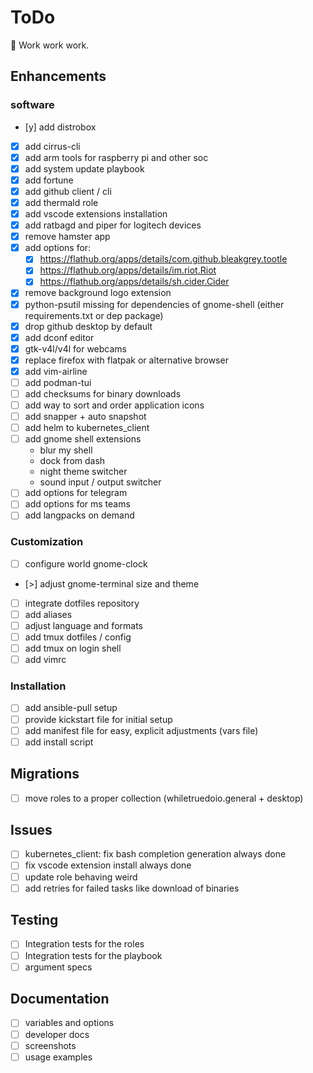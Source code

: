 # ToDo

:hammer: Work work work.

## Enhancements

### software

- [y] add distrobox
- [x] add cirrus-cli
- [x] add arm tools for raspberry pi and other soc
- [x] add system update playbook
- [x] add fortune
- [x] add github client / cli
- [x] add thermald role
- [x] add vscode extensions installation
- [x] add ratbagd and piper for logitech devices
- [x] remove hamster app
- [x] add options for:
  - [x] <https://flathub.org/apps/details/com.github.bleakgrey.tootle>
  - [x] <https://flathub.org/apps/details/im.riot.Riot>
  - [x] <https://flathub.org/apps/details/sh.cider.Cider>
- [x] remove background logo extension
- [x] python-psutil missing for dependencies of gnome-shell
      (either requirements.txt or dep package)
- [x] drop github desktop by default
- [x] add dconf editor
- [x] gtk-v4l/v4l for webcams
- [x] replace firefox with flatpak or alternative browser
- [x] add vim-airline
- [ ] add podman-tui
- [ ] add checksums for binary downloads
- [ ] add way to sort and order application icons
- [ ] add snapper + auto snapshot
- [ ] add helm to kubernetes_client
- [ ] add gnome shell extensions
  - blur my shell
  - dock from dash
  - night theme switcher
  - sound input / output switcher
- [ ] add options for telegram
- [ ] add options for ms teams
- [ ] add langpacks on demand

### Customization

- [ ] configure world gnome-clock
- [>] adjust gnome-terminal size and theme
- [ ] integrate dotfiles repository
- [ ] add aliases
- [ ] adjust language and formats
- [ ] add tmux dotfiles / config
- [ ] add tmux on login shell
- [ ] add vimrc

### Installation

- [ ] add ansible-pull setup
- [ ] provide kickstart file for initial setup
- [ ] add manifest file for easy, explicit adjustments (vars file)
- [ ] add install script

## Migrations

- [ ] move roles to a proper collection (whiletruedoio.general + desktop)

## Issues

- [ ] kubernetes_client: fix bash completion generation always done
- [ ] fix vscode extension install always done
- [ ] update role behaving weird
- [ ] add retries for failed tasks like download of binaries

## Testing

- [ ] Integration tests for the roles
- [ ] Integration tests for the playbook
- [ ] argument specs

## Documentation

- [ ] variables and options
- [ ] developer docs
- [ ] screenshots
- [ ] usage examples
